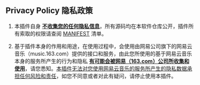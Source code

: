 ## Privacy Policy 隐私政策

1. 本插件自身 **<u>不收集您的任何隐私信息</u>**，所有源码均在本软件仓库公开，插件所有索取的权限请查阅 [MANIFEST](../public/manifest.json) 清单。

2. 基于插件本身的作用和用途，在使用过程中，会使用由网易公司旗下的网易云音乐（music.163.com）提供的接口和服务，由此您所使用的基于网易云音乐本身的服务所产生的行为和隐私 **<u>有可能会被网易（163.com）公司所收集和使用</u>**，请您悉知。<u>本插件无法对您使用网易云音乐的服务所产生的隐私数据承担任何风险和责任</u>，如您不同意或者对此有疑问，请停止使用本插件。
